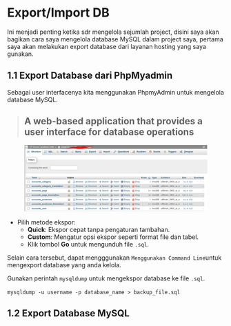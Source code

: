 # Export/Import DB

Ini menjadi penting ketika sdr mengelola sejumlah project, disini saya akan bagikan cara saya mengelola database MySQL dalam project saya, pertama saya akan melakukan export database dari layanan hosting yang saya gunakan.

## 1.1 Export Database dari PhpMyadmin&#x20;

Sebagai user interfacenya kita menggunakan PhpmyAdmin untuk mengelola database MySQL.

> ## A web-based application that provides a user interface for database operations

<figure><img src="../.gitbook/assets/image (1) (1).png" alt=""><figcaption></figcaption></figure>

* Pilih metode ekspor:
  * **Quick**: Ekspor cepat tanpa pengaturan tambahan.
  * **Custom**: Mengatur opsi ekspor seperti format file dan tabel.
  * Klik tombol **Go** untuk mengunduh file `.sql`.

Selain cara tersebut, dapat mengggunakan `Menggunakan Command Line`untuk mengexport database yang anda kelola.

Gunakan perintah `mysqldump` untuk mengekspor database ke file `.sql`.

`mysqldump -u username -p database_name > backup_file.sql`

## 1.2 Export Database MySQL

